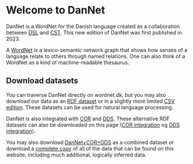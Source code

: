 # Welcome to DanNet
DanNet is a WordNet for the Danish language created as a collaboration between [DSL][DSL] and [CST][CST]. This new edition of DanNet was first published in 2023.

A [WordNet][WordNet] is a lexico-semantic network graph that shows how senses of a language relate to others through named relations. One can also think of a WordNet as a kind of machine-readable thesaurus.

## Download datasets
You can traverse DanNet directly on wordnet.dk, but you may also download our data as an [RDF dataset][DanNet RDF] or in a slightly more limited [CSV edition][DanNet CSV]. These datasets can be used for natural language processing.

DanNet is also integrated with [COR][COR] and [DDS][DDS]. These alternative RDF datasets can also be downloaded on this page ([COR integration][COR-integration] og [DDS integration][DDS-integration]).

You may also download [DanNet+COR+DDS][DanNet+COR+DDS] as a combined dataset or download a [complete copy][complete] of all of the data that can be found on this website, including much additional, logically inferred data.

[DSL]: https://dsl.dk/ "Dansk Sprog- og Litteraturselskab"
[CST]: https://cst.ku.dk/english "Centre for Language Technology (University of Copenhagen)"
[WordNet]: https://wordnet.princeton.edu/ "What is WordNet?"
[COR]: http://ordregister.dk "Det Centrale Ordregister"
[DDS]: https://github.com/dsldk/danish-sentiment-lexicon "Det Danske Sentimentleksikon"
[DanNet RDF]: /export/rdf/dn "DanNet (RDF)"
[DanNet CSV]:  /export/csv/dn "DanNet (CSV)"
[COR-integration]: /export/rdf/cor "COR-integration (RDF)"
[DDS-integration]: /export/rdf/dds "DDS-integration (RDF)"
[DanNet+COR+DDS]: /export/rdf/dn?variant=merged "DanNet + COR + DDS (RDF)"
[complete]: /export/rdf/dn?variant=complete "DanNet + COR + DDS + logically inferred data (RDF)"
